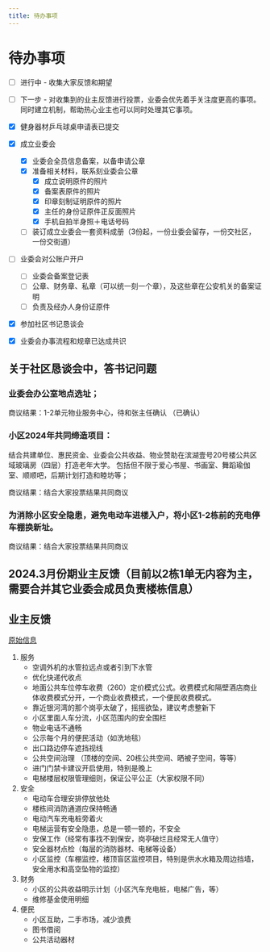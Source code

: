 ```yaml
---
title: 待办事项
---
```


# 待办事项

- [ ] 进行中 - 收集大家反馈和期望 
- [ ] 下一步 - 对收集到的业主反馈进行投票，业委会优先着手关注度更高的事项。同时建立机制，帮助热心业主也可以同时处理其它事项。
- [x] 健身器材乒乓球桌申请表已提交
- [x] 成立业委会
  - [x] 业委会全员信息备案，以备申请公章
  - [x] 准备相关材料，联系刻业委会公章
    - [x] 成立说明原件的照片
    - [x] 备案表原件的照片
    - [x] 印章刻制证明原件的照片
    - [x] 主任的身份证原件正反面照片
    - [x] 手机自拍半身照＋电话号码
  - [ ] 装订成立业委会一套资料成册（3份起，一份业委会留存，一份交社区，一份交街道）
- [ ] 业委会对公账户开户
    - [ ] 业委会备案登记表
    - [ ] 公章、财务章、私章（可以统一刻一个章），及这些章在公安机关的备案证明
    - [ ] 负责及经办人身份证原件
- [x] 参加社区书记恳谈会
- [x] 业委会办事流程和规章已达成共识


## 关于社区恳谈会中，答书记问题

### 业委会办公室地点选址；

商议结果：1-2单元物业服务中心，待和张主任确认 （已确认）

### 小区2024年共同缔造项目：
   结合共建单位、惠民资金、业委会公共收益、物业赞助在滨湖壹号20号楼公共区域玻璃房（四层）打造老年大学。
   包括但不限于爱心书屋、书画室、舞蹈瑜伽室、顺顺吧，后期计划打造和睦坊等；

商议结果：结合大家投票结果共同商议

### 为消除小区安全隐患，避免电动车进楼入户，将小区1-2栋前的充电停车棚换新址。

商议结果：结合大家投票结果共同商议

## 2024.3月份期业主反馈（目前以2栋1单无内容为主，需要合并其它业委会成员负责楼栋信息）

## 业主反馈

[原始信息](https://binhu.store/posts/00002/)

1. 服务
   - 空调外机的水管拉远点或者引到下水管
   - 优化快递代收点
   - 地面公共车位停车收费（260）定价模式公式。收费模式和隔壁酒店商业体收费模式分开，一个商业收费模式，一个便民收费模式。
   - 靠近银河湾的那个岗亭太破了，摇摇欲坠，建议考虑整新下
   - 小区里面人车分流，小区范围内的安全围栏
   - 物业电话不通畅
   - 公示每个月的便民活动（如洗地毯）
   - 出口路边停车遮挡视线
   - 公共空间治理 （顶楼的空间、20栋公共空间、晒被子空间，等等）
   - 进门门禁卡建议开启使用，特别是晚上
   - 电梯楼层权限管理细则，保证公平公正（大家权限不同）
2. 安全
   - 电动车合理安排停放他处
   - 楼栋间消防通道应保持畅通
   - 电动汽车充电桩旁着火
   - 电梯运营有安全隐患，总是一顿一顿的，不安全
   - 安保工作（经常有事找不到保安，岗亭破烂且经常无人值守）
   - 安全器材点检（每层的消防器材、电梯等设备）
   - 小区监控（车棚监控，楼顶盲区监控项目，特别是供水水箱及周边挡墙，安全用水和高空坠物的监控）
3. 财务
   - 小区的公共收益明示计划（小区汽车充电桩，电梯广告，等）
   - 维修基金使用明细
4. 便民
   - 小区互助，二手市场，减少浪费
   - 图书借阅
   - 公共活动器材
